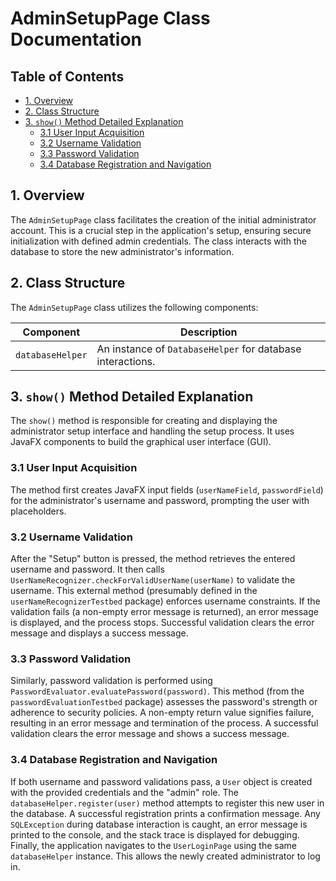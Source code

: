 # AdminSetupPage Class Documentation

## Table of Contents

* [1. Overview](#1-overview)
* [2. Class Structure](#2-class-structure)
* [3. `show()` Method Detailed Explanation](#3-show-method-detailed-explanation)
    * [3.1 User Input Acquisition](#31-user-input-acquisition)
    * [3.2 Username Validation](#32-username-validation)
    * [3.3 Password Validation](#33-password-validation)
    * [3.4 Database Registration and Navigation](#34-database-registration-and-navigation)


## 1. Overview

The `AdminSetupPage` class facilitates the creation of the initial administrator account.  This is a crucial step in the application's setup, ensuring secure initialization with defined admin credentials. The class interacts with the database to store the new administrator's information.

## 2. Class Structure

The `AdminSetupPage` class utilizes the following components:

| Component           | Description                                                                 |
|-----------------------|-----------------------------------------------------------------------------|
| `databaseHelper`     | An instance of `DatabaseHelper` for database interactions.                     |


## 3. `show()` Method Detailed Explanation

The `show()` method is responsible for creating and displaying the administrator setup interface and handling the setup process. It uses JavaFX components to build the graphical user interface (GUI).

### 3.1 User Input Acquisition

The method first creates JavaFX input fields (`userNameField`, `passwordField`) for the administrator's username and password, prompting the user with placeholders.


### 3.2 Username Validation

After the "Setup" button is pressed, the method retrieves the entered username and password. It then calls `UserNameRecognizer.checkForValidUserName(userName)` to validate the username.  This external method (presumably defined in the `userNameRecognizerTestbed` package) enforces username constraints. If the validation fails (a non-empty error message is returned), an error message is displayed, and the process stops.  Successful validation clears the error message and displays a success message.


### 3.3 Password Validation

Similarly, password validation is performed using `PasswordEvaluator.evaluatePassword(password)`.  This method (from the `passwordEvaluationTestbed` package) assesses the password's strength or adherence to security policies.  A non-empty return value signifies failure, resulting in an error message and termination of the process. A successful validation clears the error message and shows a success message.


### 3.4 Database Registration and Navigation

If both username and password validations pass, a `User` object is created with the provided credentials and the "admin" role. The `databaseHelper.register(user)` method attempts to register this new user in the database.  A successful registration prints a confirmation message.  Any `SQLException` during database interaction is caught, an error message is printed to the console, and the stack trace is displayed for debugging. Finally, the application navigates to the `UserLoginPage` using the same `databaseHelper` instance.  This allows the newly created administrator to log in.
